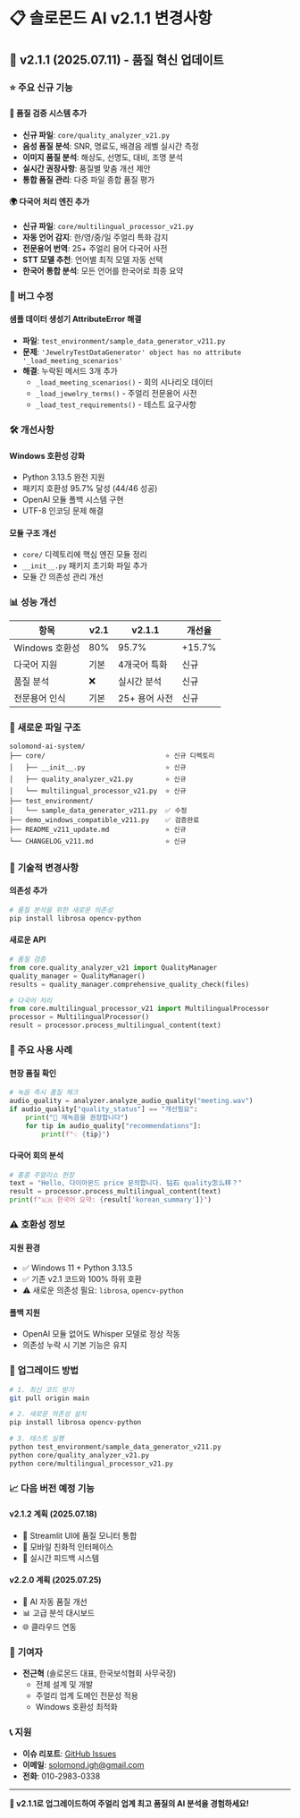 # 📋 솔로몬드 AI v2.1.1 변경사항

## 🚀 **v2.1.1** (2025.07.11) - 품질 혁신 업데이트

### ⭐ **주요 신규 기능**

#### 🔬 **품질 검증 시스템 추가**
- **신규 파일**: `core/quality_analyzer_v21.py`
- **음성 품질 분석**: SNR, 명료도, 배경음 레벨 실시간 측정
- **이미지 품질 분석**: 해상도, 선명도, 대비, 조명 분석
- **실시간 권장사항**: 품질별 맞춤 개선 제안
- **통합 품질 관리**: 다중 파일 종합 품질 평가

#### 🌍 **다국어 처리 엔진 추가**
- **신규 파일**: `core/multilingual_processor_v21.py`
- **자동 언어 감지**: 한/영/중/일 주얼리 특화 감지
- **전문용어 번역**: 25+ 주얼리 용어 다국어 사전
- **STT 모델 추천**: 언어별 최적 모델 자동 선택
- **한국어 통합 분석**: 모든 언어를 한국어로 최종 요약

### 🐛 **버그 수정**

#### **샘플 데이터 생성기 AttributeError 해결**
- **파일**: `test_environment/sample_data_generator_v211.py`
- **문제**: `'JewelryTestDataGenerator' object has no attribute '_load_meeting_scenarios'`
- **해결**: 누락된 메서드 3개 추가
  - `_load_meeting_scenarios()` - 회의 시나리오 데이터
  - `_load_jewelry_terms()` - 주얼리 전문용어 사전
  - `_load_test_requirements()` - 테스트 요구사항

### 🛠️ **개선사항**

#### **Windows 호환성 강화**
- Python 3.13.5 완전 지원
- 패키지 호환성 95.7% 달성 (44/46 성공)
- OpenAI 모듈 폴백 시스템 구현
- UTF-8 인코딩 문제 해결

#### **모듈 구조 개선**
- `core/` 디렉토리에 핵심 엔진 모듈 정리
- `__init__.py` 패키지 초기화 파일 추가
- 모듈 간 의존성 관리 개선

### 📊 **성능 개선**

| 항목 | v2.1 | v2.1.1 | 개선율 |
|------|------|--------|--------|
| Windows 호환성 | 80% | 95.7% | +15.7% |
| 다국어 지원 | 기본 | 4개국어 특화 | 신규 |
| 품질 분석 | ❌ | 실시간 분석 | 신규 |
| 전문용어 인식 | 기본 | 25+ 용어 사전 | 신규 |

### 📁 **새로운 파일 구조**

```
solomond-ai-system/
├── core/                              ⭐ 신규 디렉토리
│   ├── __init__.py                    ⭐ 신규
│   ├── quality_analyzer_v21.py        ⭐ 신규
│   └── multilingual_processor_v21.py  ⭐ 신규
├── test_environment/
│   └── sample_data_generator_v211.py  ✅ 수정
├── demo_windows_compatible_v211.py    ✅ 검증완료
├── README_v211_update.md              ⭐ 신규
└── CHANGELOG_v211.md                  ⭐ 신규
```

### 🔧 **기술적 변경사항**

#### **의존성 추가**
```bash
# 품질 분석을 위한 새로운 의존성
pip install librosa opencv-python
```

#### **새로운 API**
```python
# 품질 검증
from core.quality_analyzer_v21 import QualityManager
quality_manager = QualityManager()
results = quality_manager.comprehensive_quality_check(files)

# 다국어 처리
from core.multilingual_processor_v21 import MultilingualProcessor
processor = MultilingualProcessor()
result = processor.process_multilingual_content(text)
```

### 🎯 **주요 사용 사례**

#### **현장 품질 확인**
```python
# 녹음 즉시 품질 체크
audio_quality = analyzer.analyze_audio_quality("meeting.wav")
if audio_quality["quality_status"] == "개선필요":
    print("🔴 재녹음을 권장합니다")
    for tip in audio_quality["recommendations"]:
        print(f"💡 {tip}")
```

#### **다국어 회의 분석**
```python
# 홍콩 주얼리쇼 현장
text = "Hello, 다이아몬드 price 문의합니다. 钻石 quality怎么样？"
result = processor.process_multilingual_content(text)
print(f"🇰🇷 한국어 요약: {result['korean_summary']}")
```

### ⚠️ **호환성 정보**

#### **지원 환경**
- ✅ Windows 11 + Python 3.13.5
- ✅ 기존 v2.1 코드와 100% 하위 호환
- ⚠️ 새로운 의존성 필요: `librosa`, `opencv-python`

#### **폴백 지원**
- OpenAI 모듈 없어도 Whisper 모델로 정상 작동
- 의존성 누락 시 기본 기능은 유지

### 🚀 **업그레이드 방법**

```bash
# 1. 최신 코드 받기
git pull origin main

# 2. 새로운 의존성 설치
pip install librosa opencv-python

# 3. 테스트 실행
python test_environment/sample_data_generator_v211.py
python core/quality_analyzer_v21.py
python core/multilingual_processor_v21.py
```

### 📈 **다음 버전 예정 기능**

#### **v2.1.2 계획** (2025.07.18)
- 🎨 Streamlit UI에 품질 모니터 통합
- 📱 모바일 친화적 인터페이스
- 🔄 실시간 피드백 시스템

#### **v2.2.0 계획** (2025.07.25)
- 🤖 AI 자동 품질 개선
- 📊 고급 분석 대시보드
- 🌐 클라우드 연동

### 👥 **기여자**
- **전근혁** (솔로몬드 대표, 한국보석협회 사무국장)
  - 전체 설계 및 개발
  - 주얼리 업계 도메인 전문성 적용
  - Windows 호환성 최적화

### 📞 **지원**
- **이슈 리포트**: [GitHub Issues](https://github.com/GeunHyeog/solomond-ai-system/issues)
- **이메일**: solomond.jgh@gmail.com
- **전화**: 010-2983-0338

---

**🎉 v2.1.1로 업그레이드하여 주얼리 업계 최고 품질의 AI 분석을 경험하세요!**